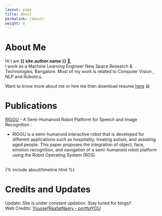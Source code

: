 ```yaml
---
layout: page
title: About
permalink: /about/
weight: 6
---
```


# **About Me**

Hi I am **{{ site.author.name }}** :wave:,<br>
I work as a Machine Learning Engineer New Space Research & Technologies, Bangalore. Most of my work is related to Computer Vision , NLP and Robotics. <br>

Want to know more about me or hire me then download resume [here](https://github.com/udaygirish/udaygirish.github.io/raw/old_web_stat/resume/Uday_Girish_Short_CV.pdf ) :smiley: <br>


# **Publications**
[RIGGU](https://link.springer.com/chapter/10.1007%2F978-981-15-3914-5_3) - A Semi-Humanoid Robot Platform for Speech and Image Recognition : <br>
<ul>    
    <li>
    RIGGU is a semi-humanoid interactive robot that is developed for different applications such as hospitality, treating autism, and assisting aged people. This paper proposes the integration of object, face, emotion recognition, and navigation of a semi-humanoid robot platform using the Robot Operating System (ROS).   
    </li>
</ul>
<br>
 
<div class="row">
{% include about/timeline.html %}
</div>

# **Credits and Updates**
Update: Site is under constant updation. Stay tuned for blogs!! <br>
Web Credits: [YoussefRaafatNasry - portfolYOU](https://github.com/YoussefRaafatNasry/portfolYOU)
